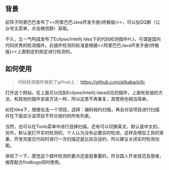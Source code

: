 
## 背景

前阵子阿里巴巴发布了<<阿里巴巴Java开发手册(终极版)>>，可以加QQ群（公众号主菜单，点击微信群）获取。

不久，又一气呵成发布了Eclipse/Intellij Idea下的代码检测插件`PC3`，可谓是国内代码优秀的检测插件。此插件检测的标准是根据<<阿里巴巴Java开发手册(终极版)>>上面制定的规定进行检测的。

## 如何使用

> 代码检测插件放到了github上：
https://github.com/alibaba/p3c

打开这个网站，在上面可以找到Eclipse/Intellij Idea对应的插件，上面有安装的方法，和其他的插件安装方法一样，所以这里不再重复，其使用也相当简单。

如在Idea下，随便右击一个项目，选择：编码规约扫描，再会对该项目进行扫描并在下面显示该项目不符合规约的所有列表。

当然，也可以在Tools菜单中进行选择扫描，还有可以切换英文，默认是中文的。另外，默认是打开实时检测的，个人认为没有必要实时检测，这样会增加工具的笨重，开发完提交代码时进行一次扫描还是比较合适的，所以建议关闭实时检测功能。

体验了一下，感觉这个插件检测的要点还是挺重要的，符合国人开发规范及思维，推荐配合findbugs同时使用。